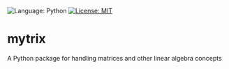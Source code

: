 ![Language: Python](https://img.shields.io/badge/Language-Python_(3.7.0)-blue.svg)
[![License: MIT](https://img.shields.io/badge/License-MIT-yellow.svg)](https://opensource.org/licenses/MIT)

# mytrix
A Python package for handling matrices and other linear algebra concepts
